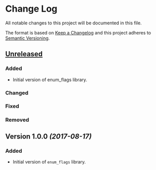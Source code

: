 # Change Log
All notable changes to this project will be documented in this file.

The format is based on [Keep a Changelog](http://keepachangelog.com/) 
and this project adheres to [Semantic Versioning](http://semver.org/).


## [Unreleased](https://github.com/lumik/enum_flags/compare/master...develop)


### Added
- Initial version of enum_flags library.


### Changed


### Fixed


### Removed 


## Version 1.0.0 *(2017-08-17)*


### Added
- Initial version of `enum_flags` library.
